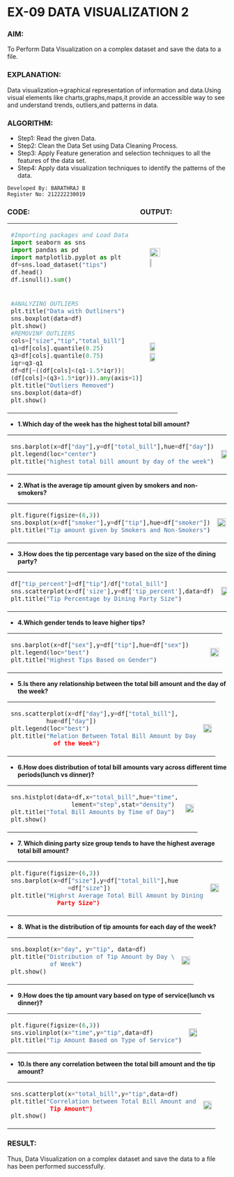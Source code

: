 # EX-09 DATA VISUALIZATION 2
### AIM:
To Perform Data Visualization on a complex dataset and save the data to a file.
### EXPLANATION:
Data visualization->graphical representation of information and data.Using visual elements like charts,graphs,maps,it provide an accessible way to see and understand trends, outliers,and patterns in data.

### ALGORITHM:
- Step1: Read the given Data. 
- Step2: Clean the Data Set using Data Cleaning Process.
- Step3: Apply Feature generation and selection techniques to all the features of the data set.
- Step4: Apply data visualization techniques to identify the patterns of the data.
```
Developed By: BARATHRAJ B
Register No: 212222230019
```

### CODE: &emsp;&emsp;&emsp;&emsp;&emsp;&emsp;&emsp;&emsp;&emsp;&emsp;&emsp;&emsp;&emsp;&emsp;&emsp; OUTPUT:
<table>
<tr>
<td>

```Python
#Importing packages and Load Data    
import seaborn as sns
import pandas as pd
import matplotlib.pyplot as plt
df=sns.load_dataset("tips")
df.head()
df.isnull().sum()
``` 
</td> 
<td>

<img height=50% width=65% src="https://github.com/ROHITJAIND/EX-09-DATA-VISUALIZATION-2/assets/118707073/44161065-c459-49a3-954c-ef9e67be83ec">&emsp;<img height=50% width=25% src="https://github.com/ROHITJAIND/EX-09-DATA-VISUALIZATION-2/assets/118707073/dae81958-2894-4660-af37-dfa4205fe7ed">

</td>
</tr> 
<tr>
<td>

```Python
#ANALYZING OUTLIERS
plt.title("Data with Outliners")
sns.boxplot(data=df)
plt.show()
#REMOVINF OUTLIERS
cols=["size","tip","total_bill"]
q1=df[cols].quantile(0.25)
q3=df[cols].quantile(0.75)
iqr=q3-q1
df=df[~((df[cols]<(q1-1.5*iqr))|
(df[cols]>(q3+1.5*iqr))).any(axis=1)]
plt.title("Outliers Removed")
sns.boxplot(data=df)
plt.show()
``` 
</td> 
<td>

<img height=50% width=47% src="https://github.com/ROHITJAIND/EX-09-DATA-VISUALIZATION-2/assets/118707073/895f51e5-5e0f-4621-be3e-8312942663ae">&emsp;<img height=50% width=47% src="https://github.com/ROHITJAIND/EX-09-DATA-VISUALIZATION-2/assets/118707073/329fbded-b342-4535-80bf-acea9cb44b0d">
</td>
</tr> 
</table>

- **1.Which day of the week has the highest total bill amount?**
<table>
<tr>
<td>

```Python
sns.barplot(x=df["day"],y=df["total_bill"],hue=df["day"])
plt.legend(loc="center")
plt.title("highest total bill amount by day of the week")
``` 
</td> 
<td>

<img height=50% width=99% src="https://github.com/ROHITJAIND/EX-09-DATA-VISUALIZATION-2/assets/118707073/8b2501b0-3cb0-4070-b113-2f73e7ae9369">

</td>
</tr> 
</table>

- **2.What is the average tip amount given by smokers and non-smokers?**
<table>
<tr>
<td>

```Python
plt.figure(figsize=(6,3))
sns.boxplot(x=df["smoker"],y=df["tip"],hue=df["smoker"])
plt.title("Tip amount given by Smokers and Non-Smokers")
``` 
</td> 
<td>

 <img height=50% width=99% src="https://github.com/ROHITJAIND/EX-09-DATA-VISUALIZATION-2/assets/118707073/1d8022e8-c8ba-4f98-b9ee-38968485267a">

</td>
</tr> 
</table>

- **3.How does the tip percentage vary based on the size of the dining party?**
<table>
<tr>
<td>

```Python
df["tip_percent"]=df["tip"]/df["total_bill"]
sns.scatterplot(x=df['size'],y=df['tip_percent'],data=df)
plt.title("Tip Percentage by Dining Party Size")
``` 
</td> 
<td>
  
<img height=50% width=99% src="https://github.com/ROHITJAIND/EX-09-DATA-VISUALIZATION-2/assets/118707073/ef62cb5e-35b6-4b0c-afda-3e34a410576b">

</td>
</tr> 
</table>

- **4.Which gender tends to leave higher tips?**
<table>
<tr>
<td>

```Python
sns.barplot(x=df["sex"],y=df["tip"],hue=df["sex"])    
plt.legend(loc="best")
plt.title("Highest Tips Based on Gender")
``` 
</td> 
<td>

 <img height=50% width=99% src="https://github.com/ROHITJAIND/EX-09-DATA-VISUALIZATION-2/assets/118707073/cd44bf62-7db9-4a7c-bd28-f6acf36081d8">

</td>
</tr> 
</table>

- **5.Is there any relationship between the total bill amount and the day of the week?**
<table>
<tr>
<td>

```Python
sns.scatterplot(x=df["day"],y=df["total_bill"],
          hue=df["day"])
plt.legend(loc="best")
plt.title("Relation Between Total Bill Amount by Day
            of the Week")
``` 
</td> 
<td>

 <img height=50% width=99% src="https://github.com/ROHITJAIND/EX-09-DATA-VISUALIZATION-2/assets/118707073/506c2f1a-e4da-49db-a993-3553e8b39b95">

</td>
</tr> 
</table>

- **6.How does distribution of total bill amounts vary across different time periods(lunch vs dinner)?**
<table>
<tr>
<td>

```Python
sns.histplot(data=df,x="total_bill",hue="time",
                 lement="step",stat="density")
plt.title("Total Bill Amounts by Time of Day")
plt.show()
``` 
</td> 
<td>

 <img height=50% width=99% src="https://github.com/ROHITJAIND/EX-09-DATA-VISUALIZATION-2/assets/118707073/fe37f512-ab02-46a8-9b37-bb1b60badc2d">

</td>
</tr> 
</table>

- **7. Which dining party size group tends to have the highest average total bill amount?**
<table>
<tr>
<td>

```Python
plt.figure(figsize=(6,3))
sns.barplot(x=df["size"],y=df["total_bill"],hue
                =df["size"])
plt.title("Highrst Average Total Bill Amount by Dining
             Party Size")
``` 
</td> 
<td>

 <img height=50% width=99% src="https://github.com/ROHITJAIND/EX-09-DATA-VISUALIZATION-2/assets/118707073/e7284780-c2f0-4f56-9d6a-7f97ffc33bda">

</td>
</tr> 
</table>

- **8. What is the distribution of tip amounts for each day of the week?**
<table>
<tr>
<td>

```Python
sns.boxplot(x="day", y="tip", data=df)
plt.title("Distribution of Tip Amount by Day \
           of Week")
plt.show()
``` 
</td> 
<td>

 <img height=50% width=99% src="https://github.com/ROHITJAIND/EX-09-DATA-VISUALIZATION-2/assets/118707073/c42eb921-636e-444f-a2fa-421f30be3382">

</td>
</tr> 
</table>

- **9.How does the tip amount vary based on type of service(lunch vs dinner)?**
<table>
<tr>
<td>

```Python
plt.figure(figsize=(6,3))
sns.violinplot(x="time",y="tip",data=df)
plt.title("Tip Amount Based on Type of Service")
``` 
</td> 
<td>

 <img height=50% width=99% src="https://github.com/ROHITJAIND/EX-09-DATA-VISUALIZATION-2/assets/118707073/1c7efd0c-b659-4a2b-934a-00425a3419d8">

</td>
</tr> 
</table>

- **10.Is there any correlation between the total bill amount and the tip amount?**
<table>
<tr>
<td>

```Python
sns.scatterplot(x="total_bill",y="tip",data=df)
plt.title("Correlation between Total Bill Amount and
           Tip Amount")
plt.show()
``` 
</td> 
<td>

<img height=50% width=99% src="https://github.com/ROHITJAIND/EX-09-DATA-VISUALIZATION-2/assets/118707073/2df9c9ce-1734-440e-99f1-e7f2d8b864a1">
</td>
</tr> 
</table>

### RESULT:
Thus, Data Visualization on a complex dataset and save the data to a file has been performed successfully.
